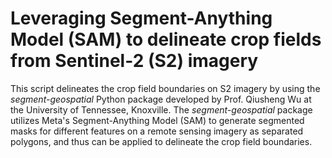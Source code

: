 # Leveraging Segment-Anything Model (SAM) to delineate crop fields from Sentinel-2 (S2) imagery

This script delineates the crop field boundaries on S2 imagery by using the <i>segment-geospatial</i> Python package developed by Prof. Qiusheng Wu at the University of Tennessee, Knoxville. The <i>segment-geospatial</i> package utilizes Meta's Segment-Anything Model (SAM) to generate segmented masks for different features on a remote sensing imagery as separated polygons, and thus can be applied to delineate the crop field boundaries.
